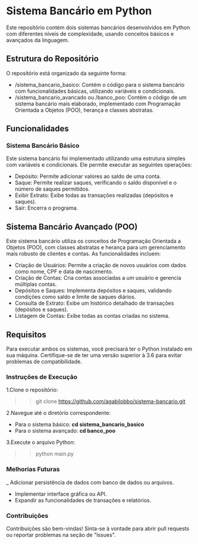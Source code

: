 # Sistema Bancário em Python
Este repositório contém dois sistemas bancários desenvolvidos em Python com diferentes níveis de complexidade, usando conceitos básicos e avançados da linguagem.

## Estrutura do Repositório
O repositório está organizado da seguinte forma:

- /sistema_bancario_basico: Contém o código para o sistema bancário com funcionalidades básicas, utilizando variáveis e condicionais.
- /sistema_bancario_avancado ou /banco_poo: Contém o código de um sistema bancário mais elaborado, implementado com Programação Orientada a Objetos (POO), herança e classes abstratas.

## Funcionalidades
### Sistema Bancário Básico
Este sistema bancário foi implementado utilizando uma estrutura simples com variáveis e condicionais. Ele permite executar as seguintes operações:

- Depósito: Permite adicionar valores ao saldo de uma conta.
- Saque: Permite realizar saques, verificando o saldo disponível e o número de saques permitidos.
- Exibir Extrato: Exibe todas as transações realizadas (depósitos e saques).
- Sair: Encerra o programa.

## Sistema Bancário Avançado (POO)
Este sistema bancário utiliza os conceitos de Programação Orientada a Objetos (POO), com classes abstratas e herança para um gerenciamento mais robusto de clientes e contas. As funcionalidades incluem:

- Criação de Usuários: Permite a criação de novos usuários com dados como nome, CPF e data de nascimento.
- Criação de Contas: Cria contas associadas a um usuário e gerencia múltiplas contas.
- Depósitos e Saques: Implementa depósitos e saques, validando condições como saldo e limite de saques diários.
- Consulta de Extrato: Exibe um histórico detalhado de transações (depósitos e saques).
- Listagem de Contas: Exibe todas as contas criadas no sistema.

## Requisitos
Para executar ambos os sistemas, você precisará ter o Python instalado em sua máquina. Certifique-se de ter uma versão superior à 3.6 para evitar problemas de compatibilidade.

### Instruções de Execução
1.Clone o repositório:

>>git clone https://github.com/agabilobbo/sistema-bancario.git

2.Navegue até o diretório correspondente:

- Para o sistema básico: **cd sistema_bancario_basico**
- Para o sistema avançado: **cd banco_poo**

3.Execute o arquivo Python:
>> python main.py

### Melhorias Futuras

_ Adicionar persistência de dados com banco de dados ou arquivos.
- Implementar interface gráfica ou API.
- Expandir as funcionalidades de transações e relatórios.

### Contribuições
Contribuições são bem-vindas! Sinta-se à vontade para abrir pull requests ou reportar problemas na seção de "Issues".